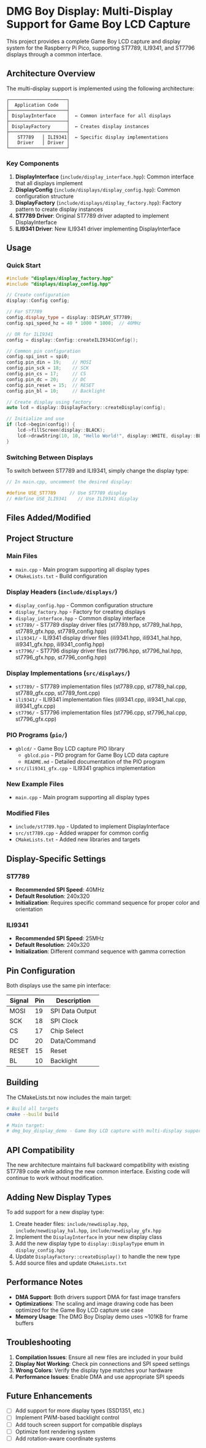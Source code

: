 # DMG Boy Display: Multi-Display Support for Game Boy LCD Capture

This project provides a complete Game Boy LCD capture and display system for the Raspberry Pi Pico, supporting ST7789, ILI9341, and ST7796 displays through a common interface.

## Architecture Overview

The multi-display support is implemented using the following architecture:

```
┌─────────────────────┐
│  Application Code   │
├─────────────────────┤
│ DisplayInterface    │  ← Common interface for all displays
├─────────────────────┤
│ DisplayFactory      │  ← Creates display instances
├─────────────────────┤
│   ST7789   │ ILI9341│  ← Specific display implementations
│   Driver   │ Driver │
└─────────────────────┘
```

### Key Components

1. **DisplayInterface** (`include/display_interface.hpp`): Common interface that all displays implement
2. **DisplayConfig** (`include/displays/display_config.hpp`): Common configuration structure
3. **DisplayFactory** (`include/displays/display_factory.hpp`): Factory pattern to create display instances
4. **ST7789 Driver**: Original ST7789 driver adapted to implement DisplayInterface
5. **ILI9341 Driver**: New ILI9341 driver implementing DisplayInterface

## Usage

### Quick Start

```cpp
#include "displays/display_factory.hpp"
#include "displays/display_config.hpp"

// Create configuration
display::Config config;

// For ST7789
config.display_type = display::DISPLAY_ST7789;
config.spi_speed_hz = 40 * 1000 * 1000;  // 40MHz

// OR for ILI9341
config = display::Config::createILI9341Config();

// Common pin configuration
config.spi_inst = spi0;
config.pin_din = 19;    // MOSI
config.pin_sck = 18;    // SCK
config.pin_cs = 17;     // CS
config.pin_dc = 20;     // DC
config.pin_reset = 15;  // RESET
config.pin_bl = 10;     // Backlight

// Create display using factory
auto lcd = display::DisplayFactory::createDisplay(config);

// Initialize and use
if (lcd->begin(config)) {
    lcd->fillScreen(display::BLACK);
    lcd->drawString(10, 10, "Hello World!", display::WHITE, display::BLACK, 2);
}
```

### Switching Between Displays

To switch between ST7789 and ILI9341, simply change the display type:

```cpp
// In main.cpp, uncomment the desired display:

#define USE_ST7789     // Use ST7789 display
// #define USE_ILI9341    // Use ILI9341 display
```

## Files Added/Modified

## Project Structure

### Main Files
- `main.cpp` - Main program supporting all display types
- `CMakeLists.txt` - Build configuration

### Display Headers (`include/displays/`)
- `display_config.hpp` - Common configuration structure
- `display_factory.hpp` - Factory for creating displays
- `display_interface.hpp` - Common display interface
- `st7789/` - ST7789 display driver files (st7789.hpp, st7789_hal.hpp, st7789_gfx.hpp, st7789_config.hpp)
- `ili9341/` - ILI9341 display driver files (ili9341.hpp, ili9341_hal.hpp, ili9341_gfx.hpp, ili9341_config.hpp)
- `st7796/` - ST7796 display driver files (st7796.hpp, st7796_hal.hpp, st7796_gfx.hpp, st7796_config.hpp)

### Display Implementations (`src/displays/`)
- `st7789/` - ST7789 implementation files (st7789.cpp, st7789_hal.cpp, st7789_gfx.cpp, st7789_font.cpp)
- `ili9341/` - ILI9341 implementation files (ili9341.cpp, ili9341_hal.cpp, ili9341_gfx.cpp)
- `st7796/` - ST7796 implementation files (st7796.cpp, st7796_hal.cpp, st7796_gfx.cpp)

### PIO Programs (`pio/`)
- `gblcd/` - Game Boy LCD capture PIO library
  - `gblcd.pio` - PIO program for Game Boy LCD data capture
  - `README.md` - Detailed documentation of the PIO program
- `src/ili9341_gfx.cpp` - ILI9341 graphics implementation

### New Example Files
- `main.cpp` - Main program supporting all display types

### Modified Files
- `include/st7789.hpp` - Updated to implement DisplayInterface
- `src/st7789.cpp` - Added wrapper for common config
- `CMakeLists.txt` - Added new libraries and targets

## Display-Specific Settings

### ST7789
- **Recommended SPI Speed**: 40MHz
- **Default Resolution**: 240x320
- **Initialization**: Requires specific command sequence for proper color and orientation

### ILI9341  
- **Recommended SPI Speed**: 25MHz
- **Default Resolution**: 240x320
- **Initialization**: Different command sequence with gamma correction

## Pin Configuration

Both displays use the same pin interface:

| Signal | Pin | Description |
|--------|-----|-------------|
| MOSI   | 19  | SPI Data Output |
| SCK    | 18  | SPI Clock |
| CS     | 17  | Chip Select |
| DC     | 20  | Data/Command |
| RESET  | 15  | Reset |
| BL     | 10  | Backlight |

## Building

The CMakeLists.txt now includes the main target:

```bash
# Build all targets
cmake --build build

# Main target:
# dmg_boy_display_demo - Game Boy LCD capture with multi-display support
```

## API Compatibility

The new architecture maintains full backward compatibility with existing ST7789 code while adding the new common interface. Existing code will continue to work without modification.

## Adding New Display Types

To add support for a new display type:

1. Create header files: `include/newdisplay.hpp`, `include/newdisplay_hal.hpp`, `include/newdisplay_gfx.hpp`
2. Implement the `DisplayInterface` in your new display class
3. Add the new display type to `display::DisplayType` enum in `display_config.hpp`
4. Update `DisplayFactory::createDisplay()` to handle the new type
5. Add source files and update `CMakeLists.txt`

## Performance Notes

- **DMA Support**: Both drivers support DMA for fast image transfers
- **Optimizations**: The scaling and image drawing code has been optimized for the Game Boy LCD capture use case
- **Memory Usage**: The DMG Boy Display demo uses ~101KB for frame buffers

## Troubleshooting

1. **Compilation Issues**: Ensure all new files are included in your build
2. **Display Not Working**: Check pin connections and SPI speed settings
3. **Wrong Colors**: Verify the display type matches your hardware
4. **Performance Issues**: Enable DMA and use appropriate SPI speeds

## Future Enhancements

- [ ] Add support for more display types (SSD1351, etc.)
- [ ] Implement PWM-based backlight control
- [ ] Add touch screen support for compatible displays
- [ ] Optimize font rendering system
- [ ] Add rotation-aware coordinate systems
